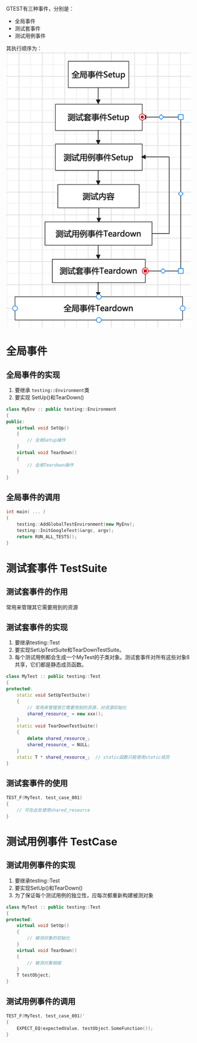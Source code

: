 GTEST有三种事件，分别是：  
- 全局事件
- 测试套事件
- 测试用例事件

其执行顺序为：  
![](/assets/5.png)

# 全局事件

## 全局事件的实现

1. 要继承 `testing::Environment`类  
2. 要实现 SetUp()和TearDown()  

```c++
class MyEnv :: public testing::Environment
{
public:
	virtual void SetUp()
	{
		// 全局Setup操作
	}
	virtual void TearDown()
	{
		// 全局Teardown操作
	}
}
```

## 全局事件的调用

```c++
int main( ... )
{
	testing::AddGlobalTestEnvironment(new MyEnv);
	testing::InitGoogleTest(&argc, argv);
	return RUN_ALL_TESTS();
}
```

# 测试套事件 TestSuite

## 测试套事件的作用

常用来管理其它需要用到的资源

## 测试套事件的实现

1. 要继承testing::Test  
2. 要实现SetUpTestSuite和TearDownTestSuite。  
3. 每个测试用例都会生成一个MyTest的子类对象。测试套事件对所有这些对象ß共享，它们都是静态成员函数。


```c++
class MyTest :: public testing::Test
{
protected:
	static void SetUpTestSuite()
	{
		// 常用来管理其它需要用到的资源，对资源初始化
		shared_resource_ = new xxx();
	}
	static void TearDownTestSuite()
	{
		delete shared_resource_;
		shared_resource_ = NULL;
	}
	static T * shared_resource_;  // static函数只能使用static成员
}
```

## 测试套事件的使用

```c++
TEST_F(MyTest, test_case_001)
{
	// 可在此处使用shared_resource
}
```

# 测试用例事件 TestCase

## 测试用例事件的实现

1. 要继承testing::Test
2. 要实现SetUp()和TearDown()
3. 为了保证每个测试用例的独立性，应每次都重新构建被测对象

```c++
class MyTest :: public testing::Test
{
protected:
	virtual void SetUp()
	{
		// 被测对象的初始化
	}
	virtual void TearDown()
	{
		// 被测对象销毁
	}
	T testObject;
}
```

## 测试用例事件的调用

```c++
TEST_F(MyTest, test_case_001)'
{
	EXPECT_EQ(expectedValue, testObject.SomeFunction());
}
```